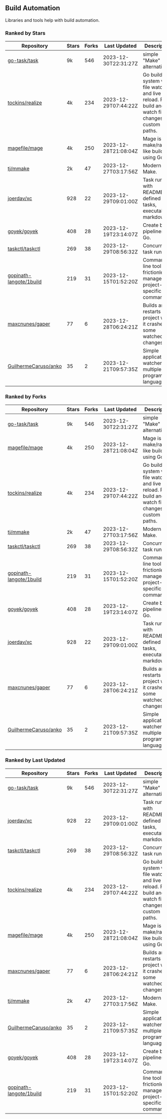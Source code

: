## Build Automation

Libraries and tools help with build automation.

### Ranked by Stars

| Repository | Stars | Forks | Last Updated | Description | 
|------------|-------|-------|--------------|-------------|
| [go-task/task](https://github.com/go-task/task) | 9k | 546 | 2023-12-30T22:31:27Z |  simple "Make" alternative. |
| [tockins/realize](https://github.com/tockins/realize) | 4k | 234 | 2023-12-29T07:44:22Z |  Go build a system with file watchers and live to reload. Run, build and watch file changes with custom paths. |
| [magefile/mage](https://github.com/magefile/mage) | 4k | 250 | 2023-12-28T21:08:04Z |  Mage is a make/rake-like build tool using Go. |
| [tj/mmake](https://github.com/tj/mmake) | 2k | 47 | 2023-12-27T03:17:56Z |  Modern Make. |
| [joerdav/xc](https://github.com/joerdav/xc) | 928 | 22 | 2023-12-29T09:01:00Z |  Task runner with README.md defined tasks, executable markdown. |
| [goyek/goyek](https://github.com/goyek/goyek) | 408 | 28 | 2023-12-19T23:14:07Z |  Create build pipelines in Go. |
| [taskctl/taskctl](https://github.com/taskctl/taskctl) | 269 | 38 | 2023-12-29T08:56:32Z |  Concurrent task runner. |
| [gopinath-langote/1build](https://github.com/gopinath-langote/1build) | 219 | 31 | 2023-12-15T01:52:20Z |  Command line tool to frictionlessly manage project-specific commands. |
| [maxcnunes/gaper](https://github.com/maxcnunes/gaper) | 77 | 6 | 2023-12-28T06:24:21Z |  Builds and restarts a Go project when it crashes or some watched file changes. |
| [GuilhermeCaruso/anko](https://github.com/GuilhermeCaruso/anko) | 35 | 2 | 2023-12-21T09:57:35Z |  Simple application watcher for multiple programming languages. |

### Ranked by Forks

| Repository | Stars | Forks | Last Updated | Description | 
|------------|-------|-------|--------------|-------------|
| [go-task/task](https://github.com/go-task/task) | 9k | 546 | 2023-12-30T22:31:27Z |  simple "Make" alternative. |
| [magefile/mage](https://github.com/magefile/mage) | 4k | 250 | 2023-12-28T21:08:04Z |  Mage is a make/rake-like build tool using Go. |
| [tockins/realize](https://github.com/tockins/realize) | 4k | 234 | 2023-12-29T07:44:22Z |  Go build a system with file watchers and live to reload. Run, build and watch file changes with custom paths. |
| [tj/mmake](https://github.com/tj/mmake) | 2k | 47 | 2023-12-27T03:17:56Z |  Modern Make. |
| [taskctl/taskctl](https://github.com/taskctl/taskctl) | 269 | 38 | 2023-12-29T08:56:32Z |  Concurrent task runner. |
| [gopinath-langote/1build](https://github.com/gopinath-langote/1build) | 219 | 31 | 2023-12-15T01:52:20Z |  Command line tool to frictionlessly manage project-specific commands. |
| [goyek/goyek](https://github.com/goyek/goyek) | 408 | 28 | 2023-12-19T23:14:07Z |  Create build pipelines in Go. |
| [joerdav/xc](https://github.com/joerdav/xc) | 928 | 22 | 2023-12-29T09:01:00Z |  Task runner with README.md defined tasks, executable markdown. |
| [maxcnunes/gaper](https://github.com/maxcnunes/gaper) | 77 | 6 | 2023-12-28T06:24:21Z |  Builds and restarts a Go project when it crashes or some watched file changes. |
| [GuilhermeCaruso/anko](https://github.com/GuilhermeCaruso/anko) | 35 | 2 | 2023-12-21T09:57:35Z |  Simple application watcher for multiple programming languages. |

### Ranked by Last Updated

| Repository | Stars | Forks | Last Updated | Description | 
|------------|-------|-------|--------------|-------------|
| [go-task/task](https://github.com/go-task/task) | 9k | 546 | 2023-12-30T22:31:27Z |  simple "Make" alternative. |
| [joerdav/xc](https://github.com/joerdav/xc) | 928 | 22 | 2023-12-29T09:01:00Z |  Task runner with README.md defined tasks, executable markdown. |
| [taskctl/taskctl](https://github.com/taskctl/taskctl) | 269 | 38 | 2023-12-29T08:56:32Z |  Concurrent task runner. |
| [tockins/realize](https://github.com/tockins/realize) | 4k | 234 | 2023-12-29T07:44:22Z |  Go build a system with file watchers and live to reload. Run, build and watch file changes with custom paths. |
| [magefile/mage](https://github.com/magefile/mage) | 4k | 250 | 2023-12-28T21:08:04Z |  Mage is a make/rake-like build tool using Go. |
| [maxcnunes/gaper](https://github.com/maxcnunes/gaper) | 77 | 6 | 2023-12-28T06:24:21Z |  Builds and restarts a Go project when it crashes or some watched file changes. |
| [tj/mmake](https://github.com/tj/mmake) | 2k | 47 | 2023-12-27T03:17:56Z |  Modern Make. |
| [GuilhermeCaruso/anko](https://github.com/GuilhermeCaruso/anko) | 35 | 2 | 2023-12-21T09:57:35Z |  Simple application watcher for multiple programming languages. |
| [goyek/goyek](https://github.com/goyek/goyek) | 408 | 28 | 2023-12-19T23:14:07Z |  Create build pipelines in Go. |
| [gopinath-langote/1build](https://github.com/gopinath-langote/1build) | 219 | 31 | 2023-12-15T01:52:20Z |  Command line tool to frictionlessly manage project-specific commands. |

